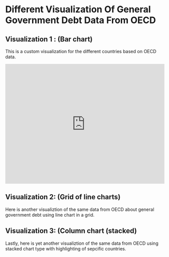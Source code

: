 # Different Visualization Of General Government Debt Data From OECD

## Visualization 1 : (Bar chart)
This is a custom visualization for the different countries based on OECD data.  
<iframe src="https://data.oecd.org/chart/6XO7" width="500" height="375" style="border: 0" mozallowfullscreen="true" webkitallowfullscreen="true" allowfullscreen="true"><a href="https://data.oecd.org/chart/6XO7" target="_blank">OECD Chart: General government debt, Total, % of GDP, Annual, 2021</a></iframe>

## Visualization 2: (Grid of line charts)
Here is another visualiztion of the same data from OECD about general government debt using line chart in a grid. 
<div class="flourish-embed flourish-chart" data-src="visualisation/12559701"><script src="https://public.flourish.studio/resources/embed.js"></script></div>

## Visualization 3: (Column chart (stacked)
Lastly, here is yet another visualiztion of the same data from OECD using stacked chart type with highlighting of sepcific countries. 
<div class="flourish-embed flourish-chart" data-src="visualisation/12560366"><script src="https://public.flourish.studio/resources/embed.js"></script></div>
